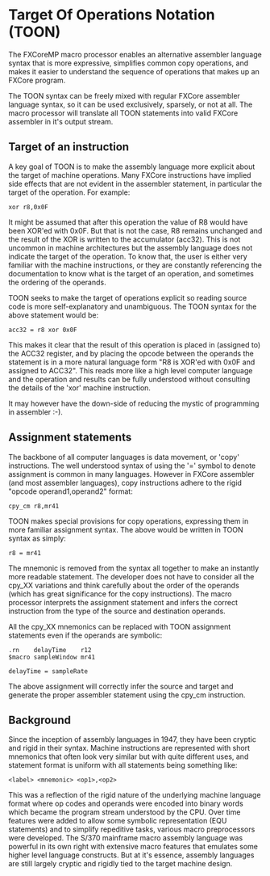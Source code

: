 # Target Of Operations Notation (TOON)

The FXCoreMP macro processor enables an alternative assembler language syntax that is more
expressive, simplifies common copy operations, and makes it easier to understand the 
sequence of operations that makes up an FXCore program.

The TOON syntax can be freely mixed with regular FXCore assembler language syntax, so it
can be used exclusively, sparsely, or not at all. The macro processor will translate all
TOON statements into valid FXCore assembler in it's output stream.

## Target of an instruction

A key goal of TOON is to make the assembly language more explicit about the target of
machine operations. Many FXCore instructions have implied side effects that are not
evident in the assembler statement, in particular the target of the operation. For example:
```
xor r8,0x0F
```

It might be assumed that after this operation the value of R8 would have been XOR'ed
with 0x0F. But that is not the case, R8 remains unchanged and the result of the XOR is
written to the accumulator (acc32). This is not uncommon in machine architectures but the
assembly language does not indicate the target of the operation. To know that, the user
is either very familiar with the machine instructions, or they are constantly referencing
the documentation to know what is the target of an operation, and sometimes the ordering
of the operands.

TOON seeks to make the target of operations explicit so reading source code is more
self-explanatory and unambiguous. The TOON syntax for the above statement would be:
```
acc32 = r8 xor 0x0F
```

This makes it clear that the result of this operation is placed in (assigned to) the
ACC32 register, and by placing the opcode between the operands the statement is in a
more natural language form "R8 is XOR'ed with 0x0F and assigned to ACC32". This reads
more like a high level computer language and the operation and results can be fully
understood without consulting the details of the 'xor' machine instruction.

It may however have the down-side of reducing the mystic of programming in assembler :-).

## Assignment statements

The backbone of all computer languages is data movement, or 'copy' instructions. The
well understood syntax of using the '=' symbol to denote assignment is common in many
languages. However in FXCore assembler (and most assembler languages), copy instructions
adhere to the rigid "opcode operand1,operand2" format:
```
cpy_cm r8,mr41
```

TOON makes special provisions for copy operations, expressing them in more
familiar assignment syntax. The above would be written in TOON syntax as simply:
```
r8 = mr41
```

The mnemonic is removed from the syntax all together to make an instantly more
readable statement. The developer does not have to consider all the cpy_XX variations and think carefully
about the order of the operands (which has great significance for the copy instructions).
The macro processor interprets the assignment statement and infers the correct instruction
from the type of the source and destination operands.

All the cpy_XX mnemonics can be replaced with TOON assignment statements even if the
operands are symbolic:
```
.rn    delayTime    r12
$macro sampleWindow mr41

delayTime = sampleRate
```

The above assignment will correctly infer the source and target and generate the proper
assembler statement using the cpy_cm instruction.



## Background

Since the inception of assembly languages in 1947, they have been cryptic and rigid in their
syntax. Machine instructions are represented with short mnemonics that often look very similar
but with quite different uses, and statement format is uniform with all statements being something like:
```
<label> <mnemonic> <op1>,<op2>
```

This was a reflection of the rigid nature of the underlying machine language format where op codes
and operands were encoded into binary words which became the program stream understood by the CPU.
Over time features were added to allow some symbolic representation (EQU statements) and to simplify
repeditive tasks, various macro preprocessors were developed. The S/370 mainframe macro assembly language was
powerful in its own right with extensive macro features that emulates some higher level language
constructs. But at it's essence, assembly languages are still largely cryptic and rigidly tied to
the target machine design.